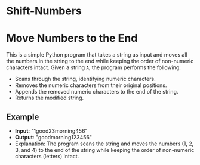 # Shift-Numbers
# Move Numbers to the End
This is a simple Python program that takes a string as input and moves all the numbers in the string to the end while keeping the order of non-numeric characters intact.
Given a string `A`, the program performs the following:
- Scans through the string, identifying numeric characters.
- Removes the numeric characters from their original positions.
- Appends the removed numeric characters to the end of the string.
- Returns the modified string.
## Example
- **Input**: "1good23morning456"
- **Output**: "goodmorning123456"
- Explanation: The program scans the string and moves the numbers (1, 2, 3, and 4) to the end of the string while keeping the order of non-numeric characters (letters) intact.
